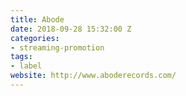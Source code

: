 ```yaml
---
title: Abode
date: 2018-09-28 15:32:00 Z
categories:
- streaming-promotion
tags:
- label
website: http://www.aboderecords.com/
---
```


